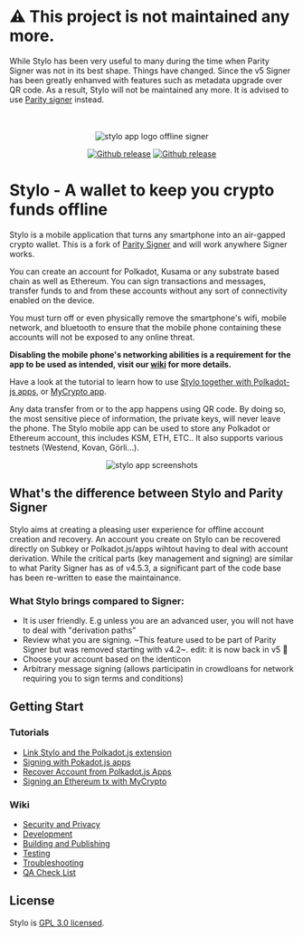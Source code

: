 # ⚠️ This project is not maintained any more.

While Stylo has been very useful to many during the time when Parity Signer was not in its best shape. Things have changed. Since the v5 Signer has been greatly enhanved with features such as metadata upgrade over QR code. As a result, Stylo will not be maintained any more. It is advised to use [Parity signer](https://github.com/paritytech/parity-signer/) instead.
<br/>
<br/>
<br/>
<p align="center" style="margin-bottom: 0px !important;">
    <img src="./res/stylo-logos/stylo_logo-black-blue.png" alt="stylo app logo offline signer"/>
</p>
<div align="center">

[![Github release](./res/github-badge.png)](https://github.com/stylo-app/stylo/releases)
[![Github release](./res/google-play-badge.png)](https://play.google.com/store/apps/details?id=com.styloapp)

</div>

# Stylo - A wallet to keep you crypto funds offline

Stylo is a mobile application that turns any smartphone into an air-gapped crypto wallet. This is a fork of [Parity Signer](https://github.com/paritytech/parity-signer) and will work anywhere Signer works.

You can create an account for Polkadot, Kusama or any substrate based chain as well as Ethereum. You can sign transactions and messages, transfer funds to and from these accounts without any sort of connectivity enabled on the device.

You must turn off or even physically remove the smartphone's wifi, mobile network, and bluetooth to ensure that the mobile phone containing these accounts will not be exposed to any online threat.

**Disabling the mobile phone's networking abilities is a requirement for the app to be used as intended, visit our [wiki](./docs/wiki/Security-And-Privacy.md) for more details.**

Have a look at the tutorial to learn how to use [Stylo together with Polkadot-js apps](./docs/tutorials/Kusama-tutorial.md),  or [MyCrypto app](./docs/tutorials/MyCrypto-tutorial.md).

Any data transfer from or to the app happens using QR code. By doing so, the most sensitive piece of information, the private keys, will never leave the phone. The Stylo mobile app can be used to store any Polkadot or Ethereum account, this includes KSM, ETH, ETC.. It also supports various testnets (Westend, Kovan, Görli...).

<p align="center">
    <img src="./docs/screens.jpg" alt="stylo app screenshots"/>
</p>

## What's the difference between Stylo and Parity Signer

Stylo aims at creating a pleasing user experience for offline account creation and recovery. An account you create on Stylo can be recovered directly on Subkey or Polkadot.js/apps wihtout having to deal with account derivation. While the critical parts (key management and signing) are similar to what Parity Signer has as of v4.5.3, a significant part of the code base has been re-written to ease the maintainance.

### What Stylo brings compared to Signer:
- It is user friendly. E.g unless you are an advanced user, you will not have to deal with "derivation paths"
- Review what you are signing. ~This feature used to be part of Parity Signer but was removed starting with v4.2~. edit: it is now back in v5 🎉
- Choose your account based on the identicon
- Arbitrary message signing (allows participatin in crowdloans for network requiring you to sign terms and conditions)

## Getting Start

### Tutorials

- [Link Stylo and the Polkadot.js extension](./docs/tutorials/Crowdloan-tutorial.md)
- [Signing with Pokadot.js apps](./docs/tutorials/Kusama-tutorial.md)
- [Recover Account from Polkadot.js Apps](./docs/tutorials/Recover-Account-Polkadotjs.md)
- [Signing an Ethereum tx with MyCrypto](./docs/tutorials/MyCrypto-tutorial.md)
<!-- - [Update New Network](./docs/tutorials/New-Network.md)-->

### Wiki

- [Security and Privacy](./docs/wiki/Security-And-Privacy.md)
- [Development](./docs/wiki/Development.md)
- [Building and Publishing](./docs/wiki/Building-And-Publishing.md)
- [Testing](./docs/wiki/Test.md)
- [Troubleshooting](./docs/wiki/Troubleshooting.md)
- [QA Check List](./docs/wiki/QA.md)

## License

Stylo is [GPL 3.0 licensed](LICENSE).
